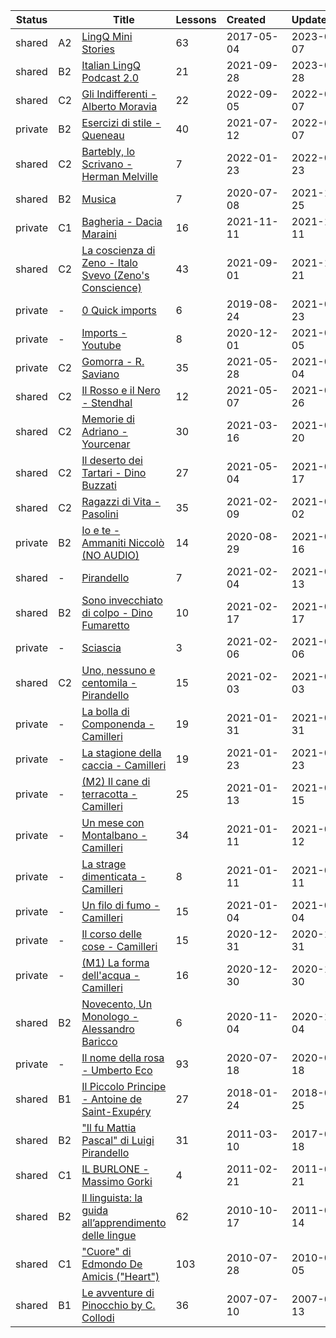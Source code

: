 |Status| |Title|Lessons|Created&nbsp;&nbsp;&nbsp;&nbsp;&nbsp;&nbsp;|Updated&nbsp;&nbsp;&nbsp;&nbsp;&nbsp;&nbsp;|
|------|-|-----|-------|--------------|--------------|
|shared|A2|[LingQ Mini Stories](https://www.lingq.com/en/learn/it/web/library/course/276534)|63|2017-05-04|2023-09-07
|shared|B2|[Italian LingQ Podcast 2.0](https://www.lingq.com/en/learn/it/web/library/course/927262)|21|2021-09-28|2023-03-28
|shared|C2|[Gli Indifferenti - Alberto Moravia](https://www.lingq.com/en/learn/it/web/library/course/1138389)|22|2022-09-05|2022-09-07
|private|B2|[Esercizi di stile - Queneau](https://www.lingq.com/en/learn/it/web/library/course/881365)|40|2021-07-12|2022-02-07
|shared|C2|[Bartebly, lo Scrivano - Herman Melville](https://www.lingq.com/en/learn/it/web/library/course/1003925)|7|2022-01-23|2022-01-23
|shared|B2|[Musica](https://www.lingq.com/en/learn/it/web/library/course/757554)|7|2020-07-08|2021-12-25
|private|C1|[Bagheria - Dacia Maraini](https://www.lingq.com/en/learn/it/web/library/course/957126)|16|2021-11-11|2021-11-11
|shared|C2|[La coscienza di Zeno - Italo Svevo (Zeno's Conscience)](https://www.lingq.com/en/learn/it/web/library/course/909521)|43|2021-09-01|2021-10-21
|private|-|[0 Quick imports](https://www.lingq.com/en/learn/it/web/library/course/498135)|6|2019-08-24|2021-07-23
|private|-|[Imports - Youtube](https://www.lingq.com/en/learn/it/web/library/course/769012)|8|2020-12-01|2021-07-05
|private|C2|[Gomorra - R. Saviano](https://www.lingq.com/en/learn/it/web/library/course/855106)|35|2021-05-28|2021-06-04
|shared|C2|[Il Rosso e il Nero - Stendhal](https://www.lingq.com/en/learn/it/web/library/course/843060)|12|2021-05-07|2021-05-26
|shared|C2|[Memorie di Adriano - Yourcenar](https://www.lingq.com/en/learn/it/web/library/course/811529)|30|2021-03-16|2021-05-20
|shared|C2|[Il deserto dei Tartari - Dino Buzzati](https://www.lingq.com/en/learn/it/web/library/course/841433)|27|2021-05-04|2021-05-17
|shared|C2|[Ragazzi di Vita - Pasolini](https://www.lingq.com/en/learn/it/web/library/course/786516)|35|2021-02-09|2021-04-02
|private|B2|[Io e te - Ammaniti Niccolò (NO AUDIO)](https://www.lingq.com/en/learn/it/web/library/course/686244)|14|2020-08-29|2021-03-16
|shared|-|[Pirandello](https://www.lingq.com/en/learn/it/web/library/course/783106)|7|2021-02-04|2021-03-13
|shared|B2|[Sono invecchiato di colpo - Dino Fumaretto](https://www.lingq.com/en/learn/it/web/library/course/793101)|10|2021-02-17|2021-02-17
|private|-|[Sciascia](https://www.lingq.com/en/learn/it/web/library/course/784169)|3|2021-02-06|2021-02-06
|shared|C2|[Uno, nessuno e centomila - Pirandello](https://www.lingq.com/en/learn/it/web/library/course/782324)|15|2021-02-03|2021-02-03
|private|-|[La bolla di Componenda - Camilleri](https://www.lingq.com/en/learn/it/web/library/course/780144)|19|2021-01-31|2021-01-31
|private|-|[La stagione della caccia - Camilleri](https://www.lingq.com/en/learn/it/web/library/course/774275)|19|2021-01-23|2021-01-23
|private|-|[(M2) Il cane di terracotta - Camilleri](https://www.lingq.com/en/learn/it/web/library/course/768430)|25|2021-01-13|2021-01-15
|private|-|[Un mese con Montalbano - Camilleri](https://www.lingq.com/en/learn/it/web/library/course/767043)|34|2021-01-11|2021-01-12
|private|-|[La strage dimenticata - Camilleri](https://www.lingq.com/en/learn/it/web/library/course/767131)|8|2021-01-11|2021-01-11
|private|-|[Un filo di fumo - Camilleri](https://www.lingq.com/en/learn/it/web/library/course/762019)|15|2021-01-04|2021-01-04
|private|-|[Il corso delle cose - Camilleri](https://www.lingq.com/en/learn/it/web/library/course/759287)|15|2020-12-31|2020-12-31
|private|-|[(M1) La forma dell'acqua - Camilleri](https://www.lingq.com/en/learn/it/web/library/course/758882)|16|2020-12-30|2020-12-30
|shared|B2|[Novecento, Un Monologo - Alessandro Baricco](https://www.lingq.com/en/learn/it/web/library/course/723986)|6|2020-11-04|2020-11-04
|private|-|[Il nome della rosa - Umberto Eco](https://www.lingq.com/en/learn/it/web/library/course/664945)|93|2020-07-18|2020-07-18
|shared|B1|[Il Piccolo Principe - Antoine de Saint-Exupéry](https://www.lingq.com/en/learn/it/web/library/course/328211)|27|2018-01-24|2018-01-25
|shared|B2|["Il fu Mattia Pascal" di Luigi Pirandello](https://www.lingq.com/en/learn/it/web/library/course/55264)|31|2011-03-10|2017-07-18
|shared|C1|[IL BURLONE - Massimo Gorki](https://www.lingq.com/en/learn/it/web/library/course/54585)|4|2011-02-21|2011-02-21
|shared|B2|[Il linguista: la guida all’apprendimento delle lingue](https://www.lingq.com/en/learn/it/web/library/course/50797)|62|2010-10-17|2011-01-14
|shared|C1|["Cuore" di Edmondo De Amicis ("Heart")](https://www.lingq.com/en/learn/it/web/library/course/48487)|103|2010-07-28|2010-09-05
|shared|B1|[Le avventure di Pinocchio by C. Collodi](https://www.lingq.com/en/learn/it/web/library/course/21024)|36|2007-07-10|2007-07-13
